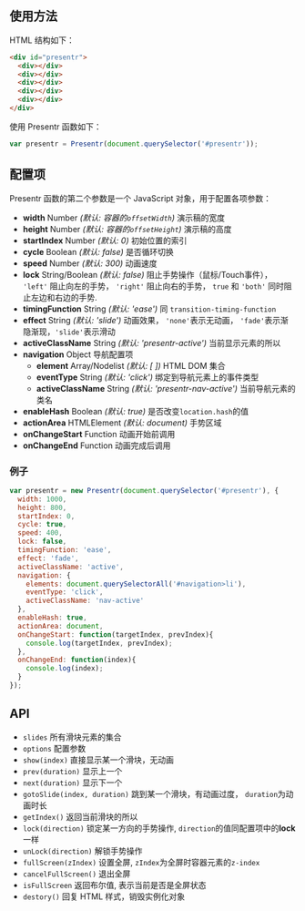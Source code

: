 ## 使用方法
HTML 结构如下：

```html
<div id="presentr">
  <div></div>
  <div></div>
  <div></div>
  <div></div>
  <div></div>
</div>
```

使用 Presentr 函数如下：

```javascript
var presentr = Presentr(document.querySelector('#presentr'));
```

## 配置项
Presentr 函数的第二个参数是一个 JavaScript 对象，用于配置各项参数：

  - **width** Number *(默认: 容器的`offsetWidth`)* 演示稿的宽度
  - **height** Number *(默认: 容器的`offsetHeight`)* 演示稿的高度
  - **startIndex** Number *(默认: 0)* 初始位置的索引
  - **cycle** Boolean *(默认: false)* 是否循环切换
  - **speed** Number *(默认: 300)* 动画速度
  - **lock** String/Boolean *(默认: false)* 阻止手势操作（鼠标/Touch事件）， `'left'` 阻止向左的手势， `'right'` 阻止向右的手势， `true` 和 `'both'` 同时阻止左边和右边的手势.
  - **timingFunction** String *(默认: 'ease')* 同 `transition-timing-function`
  - **effect** String *(默认: 'slide')* 动画效果， `'none'`表示无动画， `'fade'`表示渐隐渐现，`'slide'`表示滑动
  - **activeClassName** String *(默认: 'presentr-active')* 当前显示元素的所以
  - **navigation** Object 导航配置项
    - **element** Array/Nodelist *(默认: [ ])* HTML DOM 集合
    - **eventType** String *(默认: 'click')* 绑定到导航元素上的事件类型
    - **activeClassName** String *(默认: 'presentr-nav-active')* 当前导航元素的类名
  - **enableHash** Boolean *(默认: true)* 是否改变`location.hash`的值
  - **actionArea** HTMLElement *(默认: document)* 手势区域
  - **onChangeStart** Function 动画开始前调用
  - **onChangeEnd** Function 动画完成后调用

### 例子

```javascript
var presentr = new Presentr(document.querySelector('#presentr'), {
  width: 1000,
  height: 800,
  startIndex: 0,
  cycle: true,
  speed: 400,
  lock: false,
  timingFunction: 'ease',
  effect: 'fade',
  activeClassName: 'active',
  navigation: {
    elements: document.querySelectorAll('#navigation>li'),
    eventType: 'click',
    activeClassName: 'nav-active'
  },
  enableHash: true,
  actionArea: document,
  onChangeStart: function(targetIndex, prevIndex){
    console.log(targetIndex, prevIndex);
  },
  onChangeEnd: function(index){
    console.log(index);
  }
});
```

## API
  - `slides` 所有滑块元素的集合
  - `options` 配置参数
  - `show(index)` 直接显示某一个滑块，无动画
  - `prev(duration)` 显示上一个
  - `next(duration)` 显示下一个
  - `gotoSlide(index, duration)` 跳到某一个滑块，有动画过度， `duration`为动画时长
  - `getIndex()` 返回当前滑块的所以
  - `lock(direction)` 锁定某一方向的手势操作, `direction`的值同配置项中的**lock**一样
  - `unLock(direction)` 解锁手势操作
  - `fullScreen(zIndex)` 设置全屏, `zIndex`为全屏时容器元素的`z-index`
  - `cancelFullScreen()` 退出全屏
  - `isFullScreen` 返回布尔值, 表示当前是否是全屏状态
  - `destory()` 回复 HTML 样式，销毁实例化对象